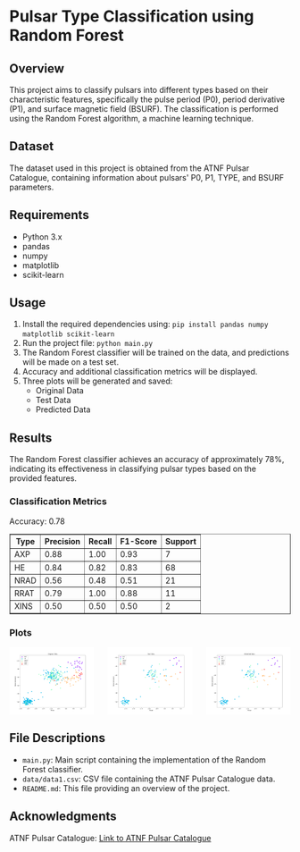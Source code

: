 <h1>Pulsar Type Classification using Random Forest</h1>
<h2>Overview</h2>
<p>This project aims to classify pulsars into different types based on their characteristic features, specifically the
pulse period (P0), period derivative (P1), and surface magnetic field (BSURF). The classification is performed
using the Random Forest algorithm, a machine learning technique.</p>

<h2>Dataset</h2>

<p>The dataset used in this project is obtained from the ATNF Pulsar Catalogue, containing information about pulsars'
P0, P1, TYPE, and BSURF parameters.</p>

<h2>Requirements</h2>
<ul>
        <li>Python 3.x</li>
        <li>pandas</li>
        <li>numpy</li>
        <li>matplotlib</li>
        <li>scikit-learn</li>
</ul>

<h2>Usage</h2>

<ol>
        <li>Install the required dependencies using:
            <code>pip install pandas numpy matplotlib scikit-learn</code></li>
        <li>Run the project file:
            <code>python main.py</code></li>
        <li>The Random Forest classifier will be trained on the data, and predictions will be made on a test set.</li>
        <li>Accuracy and additional classification metrics will be displayed.</li>
        <li>Three plots will be generated and saved:
            <ul>
                <li>Original Data</li>
                <li>Test Data</li>
                <li>Predicted Data</li>
            </ul>
        </li>
</ol>

<h2>Results</h2>

<p>The Random Forest classifier achieves an accuracy of approximately 78%, indicating its effectiveness in classifying
        pulsar types based on the provided features.</p>
<h3>Classification Metrics</h3>

 <p>Accuracy: 0.78</p>

<table border="1">
        <tr>
            <th>Type</th>
            <th>Precision</th>
            <th>Recall</th>
            <th>F1-Score</th>
            <th>Support</th>
        </tr>
        <tr>
            <td>AXP</td>
            <td>0.88</td>
            <td>1.00</td>
            <td>0.93</td>
            <td>7</td>
        </tr>
        <tr>
            <td>HE</td>
            <td>0.84</td>
            <td>0.82</td>
            <td>0.83</td>
            <td>68</td>
        </tr>
        <tr>
            <td>NRAD</td>
            <td>0.56</td>
            <td>0.48</td>
            <td>0.51</td>
            <td>21</td>
        </tr>
        <tr>
            <td>RRAT</td>
            <td>0.79</td>
            <td>1.00</td>
            <td>0.88</td>
            <td>11</td>
        </tr>
        <tr>
            <td>XINS</td>
            <td>0.50</td>
            <td>0.50</td>
            <td>0.50</td>
            <td>2</td>
        </tr>
    </table>
<h3>Plots</h3>

<div style="display: flex; justify-content: space-between;">

<img src="img/original_data.png" alt="Original Data" style="width: 30%;">
<img src="img/test_data.png" alt="Test Data" style="width: 30%;">
<img src="img/predicted_data.png" alt="Predicted Data" style="width: 30%;">

</div>
<h2>File Descriptions</h2>

<ul>
        <li><code>main.py</code>: Main script containing the implementation of the Random Forest
            classifier.</li>
        <li><code>data/data1.csv</code>: CSV file containing the ATNF Pulsar Catalogue data.</li>
        <li><code>README.md</code>: This file providing an overview of the project.</li>
</ul>

<h2>Acknowledgments</h2>

<p>ATNF Pulsar Catalogue: <a href="http://www.atnf.csiro.au/people/pulsar/psrcat/">Link to ATNF Pulsar
            Catalogue</a></p>
